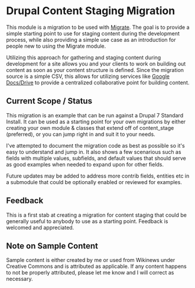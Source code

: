 # Drupal Content Staging Migration #
This module is a migration to be used with [Migrate](https://www.drupal.org/project/migrate). The goal is to provide a simple starting point to use for staging content during the development process, while also providing a simple use case as an introduction for people new to using the Migrate module.

Utilizing this approach for gathering and staging content during development for a site allows you and your clients to work on building out content as soon as your content structure is defined. Since the migration source is a simple CSV, this allows for utilizing services like [Google Docs/Drive](http://drive.google.com) to provide a centralized collaborative point for building content.

## Current Scope / Status ##

This migration is an example that can be run against a Drupal 7 Standard Install. It can be used as a starting point for your own migrations by either creating your own module & classes that extend off of content_stage (preferred), or you can jump right in and suit it to your needs.

I've attempted to document the migration code as best as possible so it's easy to understand and jump in. It also shows a few scenarious such as fields with multiple values, subfields, and default values that should serve as good examples when needed to expand upon for other fields.

Future updates may be added to address more contrib fields, entities etc in a submodule that could be optionally enabled or reviewed for examples.

## Feedback ##

This is a first stab at creating a migration for content staging that could be generally useful to anybody to use as a starting point. Feedback is welcomed and appreciated.

## Note on Sample Content ##

Sample content is either created by me or used from Wikinews under Creative Commons and is attributed as applicable. If any content happens to not be properly attributed, please let me know and I will correct as necessary.